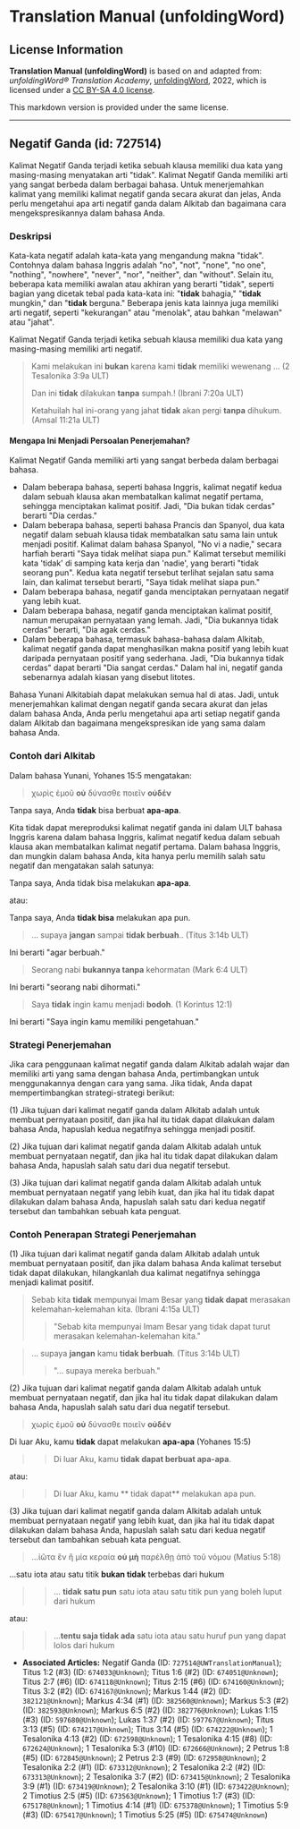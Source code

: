 # Translation Manual (unfoldingWord)

## License Information

**Translation Manual (unfoldingWord)** is based on and adapted from: _unfoldingWord® Translation Academy_, [unfoldingWord](https://unfoldingword.org/utw), 2022, which is licensed under a [CC BY-SA 4.0 license](https://creativecommons.org/licenses/by-sa/4.0/legalcode.en).

This markdown version is provided under the same license.



--------------------------------

## Negatif Ganda (id: 727514)

Kalimat Negatif Ganda terjadi ketika sebuah klausa memiliki dua kata yang masing\-masing menyatakan arti "tidak". Kalimat Negatif Ganda memiliki arti yang sangat berbeda dalam berbagai bahasa. Untuk menerjemahkan kalimat yang memiliki kalimat negatif ganda secara akurat dan jelas, Anda perlu mengetahui apa arti negatif ganda dalam Alkitab dan bagaimana cara mengekspresikannya dalam bahasa Anda.

### Deskripsi

Kata\-kata negatif adalah kata\-kata yang mengandung makna "tidak". Contohnya dalam bahasa Inggris adalah "no", "not", "none", "no one", "nothing", "nowhere", "never", "nor", "neither", dan "without". Selain itu, beberapa kata memiliki awalan atau akhiran yang berarti "tidak", seperti bagian yang dicetak tebal pada kata\-kata ini: "**tidak** bahagia," "**tidak** mungkin," dan "**tidak** berguna." Beberapa jenis kata lainnya juga memiliki arti negatif, seperti "kekurangan" atau "menolak", atau bahkan "melawan" atau "jahat".

Kalimat Negatif Ganda terjadi ketika sebuah klausa memiliki dua kata yang masing\-masing memiliki arti negatif.

> Kami melakukan ini **bukan** karena kami **tidak** memiliki wewenang ... (2 Tesalonika 3:9a ULT)
> 
> Dan ini **tidak** dilakukan **tanpa** sumpah.! (Ibrani 7:20a ULT)
> 
> Ketahuilah hal ini\-orang yang jahat **tidak** akan pergi **tanpa** dihukum. (Amsal 11:21a ULT)

#### Mengapa Ini Menjadi Persoalan Penerjemahan?

Kalimat Negatif Ganda memiliki arti yang sangat berbeda dalam berbagai bahasa.

* Dalam beberapa bahasa, seperti bahasa Inggris, kalimat negatif kedua dalam sebuah klausa akan membatalkan kalimat negatif pertama, sehingga menciptakan kalimat positif. Jadi, "Dia bukan tidak cerdas" berarti "Dia cerdas."
* Dalam beberapa bahasa, seperti bahasa Prancis dan Spanyol, dua kata negatif dalam sebuah klausa tidak membatalkan satu sama lain untuk menjadi positif. Kalimat dalam bahasa Spanyol, "No vi a nadie," secara harfiah berarti "Saya tidak melihat siapa pun." Kalimat tersebut memiliki kata 'tidak' di samping kata kerja dan 'nadie', yang berarti "tidak seorang pun". Kedua kata negatif tersebut terlihat sejalan satu sama lain, dan kalimat tersebut berarti, "Saya tidak melihat siapa pun."
* Dalam beberapa bahasa, negatif ganda menciptakan pernyataan negatif yang lebih kuat.
* Dalam beberapa bahasa, negatif ganda menciptakan kalimat positif, namun merupakan pernyataan yang lemah. Jadi, "Dia bukannya tidak cerdas" berarti, "Dia agak cerdas."
* Dalam beberapa bahasa, termasuk bahasa\-bahasa dalam Alkitab, kalimat negatif ganda dapat menghasilkan makna positif yang lebih kuat daripada pernyataan positif yang sederhana. Jadi, "Dia bukannya tidak cerdas" dapat berarti "Dia sangat cerdas." Dalam hal ini, negatif ganda sebenarnya adalah kiasan yang disebut litotes.

Bahasa Yunani Alkitabiah dapat melakukan semua hal di atas. Jadi, untuk menerjemahkan kalimat dengan negatif ganda secara akurat dan jelas dalam bahasa Anda, Anda perlu mengetahui apa arti setiap negatif ganda dalam Alkitab dan bagaimana mengekspresikan ide yang sama dalam bahasa Anda.

### Contoh dari Alkitab

Dalam bahasa Yunani, Yohanes 15:5 mengatakan:

> χωρὶς ἐμοῦ **οὐ** δύνασθε ποιεῖν **οὐδέν**

Tanpa saya, Anda **tidak** bisa berbuat **apa\-apa**.

Kita tidak dapat mereproduksi kalimat negatif ganda ini dalam ULT bahasa Inggris karena dalam bahasa Inggris, kalimat negatif kedua dalam sebuah klausa akan membatalkan kalimat negatif pertama. Dalam bahasa Inggris, dan mungkin dalam bahasa Anda, kita hanya perlu memilih salah satu negatif dan mengatakan salah satunya:

Tanpa saya, Anda tidak bisa melakukan **apa\-apa**.

atau:

Tanpa saya, Anda **tidak bisa** melakukan apa pun.

> … supaya **jangan** sampai **tidak berbuah**.. (Titus 3:14b ULT)

Ini berarti "agar berbuah."

> Seorang nabi **bukannya tanpa** kehormatan (Mark 6:4 ULT)

Ini berarti "seorang nabi dihormati."

> Saya **tidak** ingin kamu menjadi **bodoh**. (1 Korintus 12:1\)

Ini berarti "Saya ingin kamu memiliki pengetahuan."

### Strategi Penerjemahan

Jika cara penggunaan kalimat negatif ganda dalam Alkitab adalah wajar dan memiliki arti yang sama dengan bahasa Anda, pertimbangkan untuk menggunakannya dengan cara yang sama. Jika tidak, Anda dapat mempertimbangkan strategi\-strategi berikut:

(1\) Jika tujuan dari kalimat negatif ganda dalam Alkitab adalah untuk membuat pernyataan positif, dan jika hal itu tidak dapat dilakukan dalam bahasa Anda, hapuslah kedua negatifnya sehingga menjadi positif.

(2\) Jika tujuan dari kalimat negatif ganda dalam Alkitab adalah untuk membuat pernyataan negatif, dan jika hal itu tidak dapat dilakukan dalam bahasa Anda, hapuslah salah satu dari dua negatif tersebut.

(3\) Jika tujuan dari kalimat negatif ganda dalam Alkitab adalah untuk membuat pernyataan negatif yang lebih kuat, dan jika hal itu tidak dapat dilakukan dalam bahasa Anda, hapuslah salah satu dari kedua negatif tersebut dan tambahkan sebuah kata penguat.

### Contoh Penerapan Strategi Penerjemahan

(1\) Jika tujuan dari kalimat negatif ganda dalam Alkitab adalah untuk membuat pernyataan positif, dan jika dalam bahasa Anda kalimat tersebut tidak dapat dilakukan, hilangkanlah dua kalimat negatifnya sehingga menjadi kalimat positif.

> Sebab kita **tidak** mempunyai Imam Besar yang **tidak dapat** merasakan kelemahan\-kelemahan kita. (Ibrani 4:15a ULT)
> 
> 
> > "Sebab kita mempunyai Imam Besar yang tidak dapat turut merasakan kelemahan\-kelemahan kita."

> … supaya **jangan** kamu **tidak berbuah**. (Titus 3:14b ULT)
> 
> 
> > "... supaya mereka berbuah."

(2\) Jika tujuan dari kalimat negatif ganda dalam Alkitab adalah untuk membuat pernyataan negatif, dan jika hal itu tidak dapat dilakukan dalam bahasa Anda, hapuslah salah satu dari dua negatif tersebut.

> χωρὶς ἐμοῦ **οὐ** δύνασθε ποιεῖν **οὐδέν**

Di luar Aku, kamu **tidak** dapat melakukan **apa\-apa** (Yohanes 15:5\)

> > Di luar Aku, kamu **tidak dapat berbuat apa\-apa**.

atau:

> > Di luar Aku, kamu \*\* tidak dapat\*\* melakukan apa pun.

(3\) Jika tujuan dari kalimat negatif ganda dalam Alkitab adalah untuk membuat pernyataan negatif yang lebih kuat, dan jika hal itu tidak dapat dilakukan dalam bahasa Anda, hapuslah salah satu dari kedua negatif tersebut dan tambahkan sebuah kata penguat.

> ...ἰῶτα ἓν ἢ μία κεραία **οὐ μὴ** παρέλθῃ ἀπὸ τοῦ νόμου (Matius 5:18\)

...satu iota atau satu titik **bukan tidak** terbebas dari hukum

> > ... **tidak satu pun** satu iota atau satu titik pun yang boleh luput dari hukum

atau:

> > ...**tentu saja tidak ada** satu iota atau satu huruf pun yang dapat lolos dari hukum

* **Associated Articles:** Negatif Ganda (ID: `727514@UWTranslationManual`); Titus 1:2 (#3) (ID: `674033@Unknown`); Titus 1:6 (#2) (ID: `674051@Unknown`); Titus 2:7 (#6) (ID: `674118@Unknown`); Titus 2:15 (#6) (ID: `674160@Unknown`); Titus 3:2 (#2) (ID: `674167@Unknown`); Markus 1:44 (#2) (ID: `382121@Unknown`); Markus 4:34 (#1) (ID: `382560@Unknown`); Markus 5:3 (#2) (ID: `382593@Unknown`); Markus 6:5 (#2) (ID: `382776@Unknown`); Lukas 1:15 (#3) (ID: `597680@Unknown`); Lukas 1:37 (#2) (ID: `597767@Unknown`); Titus 3:13 (#5) (ID: `674217@Unknown`); Titus 3:14 (#5) (ID: `674222@Unknown`); 1 Tesalonika 4:13 (#2) (ID: `672598@Unknown`); 1 Tesalonika 4:15 (#8) (ID: `672624@Unknown`); 1 Tesalonika 5:3 (#10) (ID: `672666@Unknown`); 2 Petrus 1:8 (#5) (ID: `672845@Unknown`); 2 Petrus 2:3 (#9) (ID: `672958@Unknown`); 2 Tesalonika 2:2 (#1) (ID: `673312@Unknown`); 2 Tesalonika 2:2 (#2) (ID: `673313@Unknown`); 2 Tesalonika 3:7 (#2) (ID: `673415@Unknown`); 2 Tesalonika 3:9 (#1) (ID: `673419@Unknown`); 2 Tesalonika 3:10 (#1) (ID: `673422@Unknown`); 2 Timotius 2:5 (#5) (ID: `673563@Unknown`); 1 Timotius 1:7 (#3) (ID: `675178@Unknown`); 1 Timotius 4:14 (#1) (ID: `675378@Unknown`); 1 Timotius 5:9 (#3) (ID: `675417@Unknown`); 1 Timotius 5:25 (#5) (ID: `675474@Unknown`)

